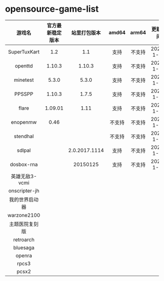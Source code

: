 # opensource-game-list

| 游戏名 | 官方最新稳定版本 | 站里打包版本 | amd64 | arm64 | 更新时间 |
| :---: | :-----------: | :--------: | :---: | :----: | :----: |
| SuperTuxKart | 1.2    | 1.1        |  支持  | 不支持 | 2021-1-27 |
| openttd  | 1.10.3      |  1.10.3    |  支持  | 不支持 | 2021-1-27 |
| minetest | 5.3.0      |  5.3.0     |  支持  | 不支持 | 2021-1-27 |
| PPSSPP   | 1.10.3       |  1.7.5     |  支持  | 不支持 | 2021-1-16 |
| flare    | 1.09.01      | 1.11       |  支持  | 不支持 | 2021-1-16 |
| enopenmw | 0.46       |            | 不支持 | 不支持 | 2021-1-27 |
| stendhal |            |            | 不支持 | 不支持 | 2021-1-27 |
| sdlpal   |            | 2.0.2017.1114 |  支持  | 不支持 | 2021-1-21 |
| dosbox-rna   |              | 20150125   | 支持 | 不支持 | 2021-1-21 |
| 英雄无敌3-vcmi |        |             |      |       |          |
| onscripter-jh |       |             |       |       |          |
| 我的世界启动器 |       |             |       |       |          |
| warzone2100 |       |             |       |       |          |
| 主题医院复刻版 |       |             |       |       |          |
| retroarch |       |             |       |       |          |
| bluesaga |       |             |       |       |          |
| openra |       |             |       |       |          |
| rpcs3 |       |             |       |       |          |
| pcsx2 |       |             |       |       |          |
